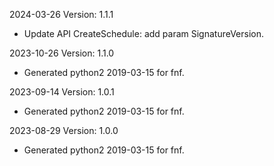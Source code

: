 2024-03-26 Version: 1.1.1
- Update API CreateSchedule: add param SignatureVersion.


2023-10-26 Version: 1.1.0
- Generated python2 2019-03-15 for fnf.

2023-09-14 Version: 1.0.1
- Generated python2 2019-03-15 for fnf.

2023-08-29 Version: 1.0.0
- Generated python2 2019-03-15 for fnf.

